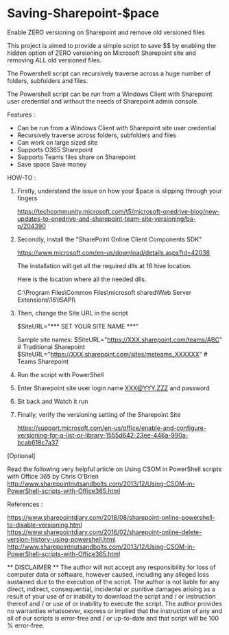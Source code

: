 # Saving-Sharepoint-$pace
Enable ZERO versioning on Sharepoint and remove old versioned files

This project is aimed to provide a simple script to save $$ by enabling the hidden option of ZERO versioning on Microsoft Sharepoint site and removing ALL old versioned files.

The Powershell script can recursively traverse across a huge number of folders, subfolders and files.

The Powershell script can be run from a Windows Client with Sharepoint user credential and without the needs of Sharepoint admin console.

Features :
* Can be run from a Windows Client with Sharepoint site user credential
* Recursively traverse across folders, subfolders and files
* Can work on large sized site
* Supports O365 Sharepoint
* Supports Teams files share on Sharepoint
* Save space Save money

HOW-TO :

1. Firstly, understand the issue on how your $pace is slipping through your fingers

   https://techcommunity.microsoft.com/t5/microsoft-onedrive-blog/new-updates-to-onedrive-and-sharepoint-team-site-versioning/ba-p/204390

2. Secondly, install the "SharePoint Online Client Components SDK" 

   https://www.microsoft.com/en-us/download/details.aspx?id=42038

   The installation will get all the required dlls at 16 hive location.

   Here is the location where all the needed dlls.

   C:\Program Files\Common Files\microsoft shared\Web Server Extensions\16\ISAPI\

3. Then, change the Site URL in the script

   $SiteURL="*** SET YOUR SITE NAME ***"

   Sample site names:
   $SiteURL="https://XXX.sharepoint.com/teams/ABC" # Traditional Sharepoint
   $SiteURL="https://XXX.sharepoint.com/sites/msteams_XXXXXX" # Teams Sharepoint

4. Run the script with PowerShell

5. Enter Sharepoint site user login name XXX@YYY.ZZZ and password

6. Sit back and Watch it run

7. Finally, verify the versioning setting of the Sharepoint Site

   https://support.microsoft.com/en-us/office/enable-and-configure-versioning-for-a-list-or-library-1555d642-23ee-446a-990a-bcab618c7a37


[Optional] 

Read the following very helpful article on Using CSOM in PowerShell scripts with Office 365 by Chris O'Brien
http://www.sharepointnutsandbolts.com/2013/12/Using-CSOM-in-PowerShell-scripts-with-Office365.html


References :

https://www.sharepointdiary.com/2018/08/sharepoint-online-powershell-to-disable-versioning.html
https://www.sharepointdiary.com/2016/02/sharepoint-online-delete-version-history-using-powershell.html
http://www.sharepointnutsandbolts.com/2013/12/Using-CSOM-in-PowerShell-scripts-with-Office365.html



** DISCLAIMER **
The author will not accept any responsibility for loss of computer data or software, however caused, including any alleged loss sustained due to the execution of the script. The author is not liable for any direct, indirect, consequential, incidental or punitive damages arising as a result of your use of or inability to download the script and / or instruction thereof and / or use of or inability to execute the script. The author provides no warranties whatsoever, express or implied that the instruction of any and all of our scripts is error-free and / or up-to-date and that script will be 100 % error-free.
